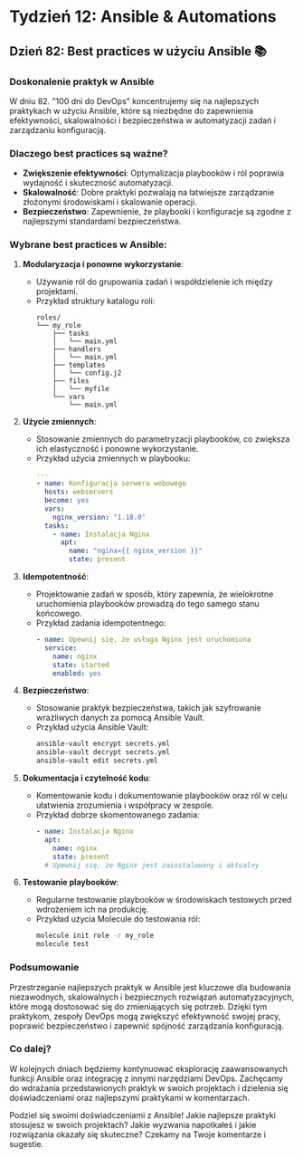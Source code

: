 # Tydzień 12: Ansible & Automations

## Dzień 82: Best practices w użyciu Ansible 📚

### Doskonalenie praktyk w Ansible
W dniu 82. "100 dni do DevOps" koncentrujemy się na najlepszych praktykach w użyciu Ansible, które są niezbędne do zapewnienia efektywności, skalowalności i bezpieczeństwa w automatyzacji zadań i zarządzaniu konfiguracją.

### Dlaczego best practices są ważne?
- **Zwiększenie efektywności**: Optymalizacja playbooków i ról poprawia wydajność i skuteczność automatyzacji.
- **Skalowalność**: Dobre praktyki pozwalają na łatwiejsze zarządzanie złożonymi środowiskami i skalowanie operacji.
- **Bezpieczeństwo**: Zapewnienie, że playbooki i konfiguracje są zgodne z najlepszymi standardami bezpieczeństwa.

### Wybrane best practices w Ansible:
1. **Modularyzacja i ponowne wykorzystanie**:
   - Używanie ról do grupowania zadań i współdzielenie ich między projektami.
   - Przykład struktury katalogu roli:
     ```
     roles/
     └── my_role
         ├── tasks
         │   └── main.yml
         ├── handlers
         │   └── main.yml
         ├── templates
         │   └── config.j2
         ├── files
         │   └── myfile
         └── vars
             └── main.yml
     ```

2. **Użycie zmiennych**:
   - Stosowanie zmiennych do parametryzacji playbooków, co zwiększa ich elastyczność i ponowne wykorzystanie.
   - Przykład użycia zmiennych w playbooku:
     ```yaml
     ---
     - name: Konfiguracja serwera webowego
       hosts: webservers
       become: yes
       vars:
         nginx_version: "1.18.0"
       tasks:
         - name: Instalacja Nginx
           apt:
             name: "nginx={{ nginx_version }}"
             state: present
     ```

3. **Idempotentność**:
   - Projektowanie zadań w sposób, który zapewnia, że wielokrotne uruchomienia playbooków prowadzą do tego samego stanu końcowego.
   - Przykład zadania idempotentnego:
     ```yaml
     - name: Upewnij się, że usługa Nginx jest uruchomiona
       service:
         name: nginx
         state: started
         enabled: yes
     ```

4. **Bezpieczeństwo**:
   - Stosowanie praktyk bezpieczeństwa, takich jak szyfrowanie wrażliwych danych za pomocą Ansible Vault.
   - Przykład użycia Ansible Vault:
     ```bash
     ansible-vault encrypt secrets.yml
     ansible-vault decrypt secrets.yml
     ansible-vault edit secrets.yml
     ```

5. **Dokumentacja i czytelność kodu**:
   - Komentowanie kodu i dokumentowanie playbooków oraz ról w celu ułatwienia zrozumienia i współpracy w zespole.
   - Przykład dobrze skomentowanego zadania:
     ```yaml
     - name: Instalacja Nginx
       apt:
         name: nginx
         state: present
       # Upewnij się, że Nginx jest zainstalowany i aktualny
     ```

6. **Testowanie playbooków**:
   - Regularne testowanie playbooków w środowiskach testowych przed wdrożeniem ich na produkcję.
   - Przykład użycia Molecule do testowania ról:
     ```bash
     molecule init role -r my_role
     molecule test
     ```

### Podsumowanie
Przestrzeganie najlepszych praktyk w Ansible jest kluczowe dla budowania niezawodnych, skalowalnych i bezpiecznych rozwiązań automatyzacyjnych, które mogą dostosować się do zmieniających się potrzeb. Dzięki tym praktykom, zespoły DevOps mogą zwiększyć efektywność swojej pracy, poprawić bezpieczeństwo i zapewnić spójność zarządzania konfiguracją.

### Co dalej?
W kolejnych dniach będziemy kontynuować eksplorację zaawansowanych funkcji Ansible oraz integrację z innymi narzędziami DevOps. Zachęcamy do wdrażania przedstawionych praktyk w swoich projektach i dzielenia się doświadczeniami oraz najlepszymi praktykami w komentarzach.

Podziel się swoimi doświadczeniami z Ansible! Jakie najlepsze praktyki stosujesz w swoich projektach? Jakie wyzwania napotkałeś i jakie rozwiązania okazały się skuteczne? Czekamy na Twoje komentarze i sugestie.
